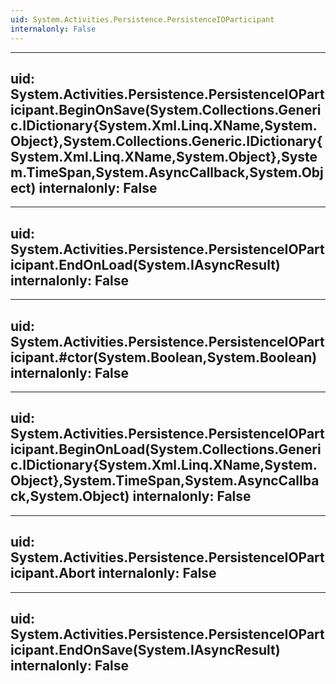 ```yaml
---
uid: System.Activities.Persistence.PersistenceIOParticipant
internalonly: False
---
```


---
uid: System.Activities.Persistence.PersistenceIOParticipant.BeginOnSave(System.Collections.Generic.IDictionary{System.Xml.Linq.XName,System.Object},System.Collections.Generic.IDictionary{System.Xml.Linq.XName,System.Object},System.TimeSpan,System.AsyncCallback,System.Object)
internalonly: False
---

---
uid: System.Activities.Persistence.PersistenceIOParticipant.EndOnLoad(System.IAsyncResult)
internalonly: False
---

---
uid: System.Activities.Persistence.PersistenceIOParticipant.#ctor(System.Boolean,System.Boolean)
internalonly: False
---

---
uid: System.Activities.Persistence.PersistenceIOParticipant.BeginOnLoad(System.Collections.Generic.IDictionary{System.Xml.Linq.XName,System.Object},System.TimeSpan,System.AsyncCallback,System.Object)
internalonly: False
---

---
uid: System.Activities.Persistence.PersistenceIOParticipant.Abort
internalonly: False
---

---
uid: System.Activities.Persistence.PersistenceIOParticipant.EndOnSave(System.IAsyncResult)
internalonly: False
---
